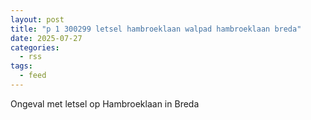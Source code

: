 ```yaml
---
layout: post
title: "p 1 300299 letsel hambroeklaan walpad hambroeklaan breda"
date: 2025-07-27
categories: 
  - rss
tags: 
  - feed
---
```


Ongeval met letsel op Hambroeklaan in Breda
